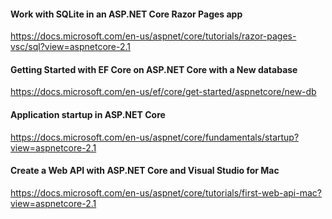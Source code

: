 #### Work with SQLite in an ASP.NET Core Razor Pages app
https://docs.microsoft.com/en-us/aspnet/core/tutorials/razor-pages-vsc/sql?view=aspnetcore-2.1

#### Getting Started with EF Core on ASP.NET Core with a New database
https://docs.microsoft.com/en-us/ef/core/get-started/aspnetcore/new-db

#### Application startup in ASP.NET Core
https://docs.microsoft.com/en-us/aspnet/core/fundamentals/startup?view=aspnetcore-2.1

#### Create a Web API with ASP.NET Core and Visual Studio for Mac
https://docs.microsoft.com/en-us/aspnet/core/tutorials/first-web-api-mac?view=aspnetcore-2.1
